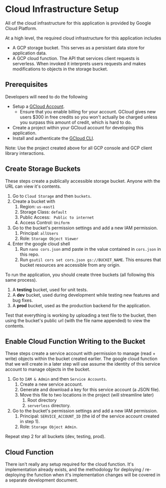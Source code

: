 # Cloud Infrastructure Setup 

All of the cloud infrastructure for this application is provided by Google Cloud Platform. 

At a high level, the required cloud infrastructure for this application includes 

- A GCP storage bucket. This serves as a persistant data store for application data. 
- A GCP cloud function. The API that services client requests is serverless. When invoked 
it interprets users requests and makes modifications to objects in the storage bucket. 

## Prerequisites

Developers will need to do the following 
- Setup a [GCloud Account](https://cloud.google.com/). 
  - Ensure that you enable billing for your account. GCloud gives new users $300 in free credits so 
  you won't actually be charged unless you surpass this amount of credit, which is hard to do. 
- Create a project within your GCloud account for developing this application. 
- Install and authenticate the [GCloud CLI](https://cloud.google.com/sdk/docs/install). 

Note: Use the project created above for all GCP console and GCP client library interactions. 

## Create Storage Buckets 

These steps create a publically accessible storage bucket. Anyone with the URL can view it's contents. 

1. Go to `Cloud Storage` and then `buckets`. 
2. Create a bucket with 
   1. Region: `us-east1` 
   2. Storage Class: `default` 
   3. Public Access: ` Public to internet` 
   4. Access Control: `Uniform`
3. Go to the bucket's permission settings and add a new IAM permission.
   1. Principal: `allUsers` 
   2. Role: `Storage Object Viewer`
4. Enter the google cloud shell 
   1. Run `nano cors.json` amd paste in the value contained in `cors.json` in this repo.
   2. Run `gsutil cors set cors.json gs://BUCKET_NAME`.
   This ensures that bucket resources are accessible from any origin. 

To run the application, you should create three buckets (all following this same process). 

1. A **testing** bucket, used for unit tests. 
2. A **dev** bucket, used during development while testing new features and bug fixes. 
3. A **prod** bucket, used as the production backend for the application. 

Test that everything is working by uploading a test file to the bucket, then 
using the bucket's public url (with the file name appended) to view the contents. 

## Enable Cloud Function Writing to the Bucket 

These steps create a service account with permission to manage (read + write) 
objects within the bucket created earlier. The google cloud function that we 
will create in a later step will use assume the identity of this service account 
to manage objects in the bucket. 

1. Go to `IAM & Admin` and then `Service Accounts`. 
   1. Create a new service account. 
   2. Generate and download a key for this service account (a JSON file).
   3. Move this file to two locations in the project (will streamline later)
      1. Root directory 
      2. `serverless` directory. 
2. Go to the bucket's permission settings and add a new IAM permission.
   1. Principal: `SERVICE_ACCOUNT_ID` (the id of the service account created in step 1). 
   2. Role: `Storage Object Admin`. 

Repeat step 2 for all buckets (dev, testing, prod). 

## Cloud Function 

There isn't really any setup required for the cloud function. It's implementation already 
exists, and the methodology for deploying / re-deploying the function when it's implementation 
changes will be covered in a separate development document. 